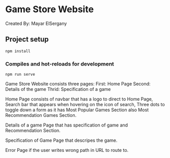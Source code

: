 # Game Store Website
Created By: Mayar ElSergany

## Project setup
```
npm install
```

### Compiles and hot-reloads for development
```
npm run serve
```
Game Store Website consists three pages:
First: Home Page
Second: Details of the game
Thrid: Specification of a game

Home Page consists of navbar that has a logo to direct to Home Page, Search bar that appears when hovering on the icon of search, Three dots to toggle down a form as it has Most Popular Games Section also Most Recommendation Games Section.

Details of a game Page that has specification of game and Recommendation Section.

Specification of Game Page that descripes the game.

Error Page if the user writes wrong path in URL to route to.





